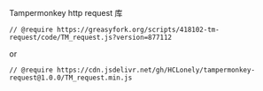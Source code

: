 Tampermonkey http request 库

`// @require https://greasyfork.org/scripts/418102-tm-request/code/TM_request.js?version=877112`

or

`// @require https://cdn.jsdelivr.net/gh/HCLonely/tampermonkey-request@1.0.0/TM_request.min.js`
